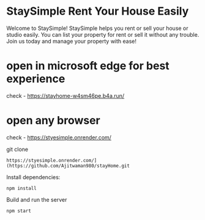 # StaySimple Rent Your House Easily

 Welcome to StaySimple!
StaySimple helps you rent or sell your house or studio easily. You can list your property for rent or sell it without any trouble. Join us today and manage your property with ease!

# open in microsoft edge for best experience 
check - https://stayhome-w4sm46pe.b4a.run/

# open any browser 
check -  https://styesimple.onrender.com/

git clone 
```
https://styesimple.onrender.com/](https://github.com/Ajitwaman980/stayHome.git
```
Install dependencies:
   ```
   npm install
   ```
   
   Build and run the server
   ```
   npm start
   ```
